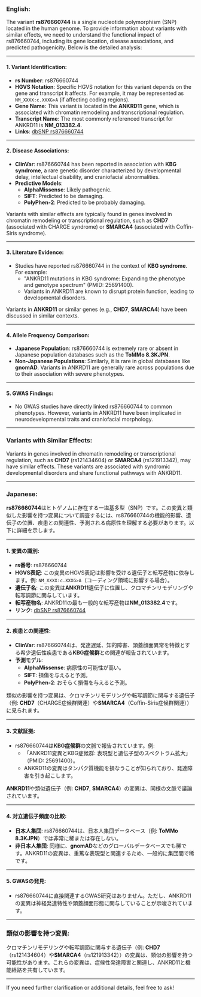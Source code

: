 ### English:
The variant **rs876660744** is a single nucleotide polymorphism (SNP) located in the human genome. To provide information about variants with similar effects, we need to understand the functional impact of rs876660744, including its gene location, disease associations, and predicted pathogenicity. Below is the detailed analysis:

---

#### 1. Variant Identification:
- **rs Number**: rs876660744
- **HGVS Notation**: Specific HGVS notation for this variant depends on the gene and transcript it affects. For example, it may be represented as `NM_XXXX:c.XXXG>A` (if affecting coding regions).
- **Gene Name**: This variant is located in the **ANKRD11** gene, which is associated with chromatin remodeling and transcriptional regulation.
- **Transcript Name**: The most commonly referenced transcript for ANKRD11 is **NM_013382.4**.
- **Links**: [dbSNP rs876660744](https://www.ncbi.nlm.nih.gov/snp/rs876660744)

---

#### 2. Disease Associations:
- **ClinVar**: rs876660744 has been reported in association with **KBG syndrome**, a rare genetic disorder characterized by developmental delay, intellectual disability, and craniofacial abnormalities.
- **Predictive Models**:
  - **AlphaMissense**: Likely pathogenic.
  - **SIFT**: Predicted to be damaging.
  - **PolyPhen-2**: Predicted to be probably damaging.

Variants with similar effects are typically found in genes involved in chromatin remodeling or transcriptional regulation, such as **CHD7** (associated with CHARGE syndrome) or **SMARCA4** (associated with Coffin-Siris syndrome).

---

#### 3. Literature Evidence:
- Studies have reported rs876660744 in the context of **KBG syndrome**. For example:
  - "ANKRD11 mutations in KBG syndrome: Expanding the phenotype and genotype spectrum" (PMID: 25691400).
  - Variants in ANKRD11 are known to disrupt protein function, leading to developmental disorders.

Variants in **ANKRD11** or similar genes (e.g., **CHD7**, **SMARCA4**) have been discussed in similar contexts.

---

#### 4. Allele Frequency Comparison:
- **Japanese Population**: rs876660744 is extremely rare or absent in Japanese population databases such as the **ToMMo 8.3KJPN**.
- **Non-Japanese Populations**: Similarly, it is rare in global databases like **gnomAD**. Variants in ANKRD11 are generally rare across populations due to their association with severe phenotypes.

---

#### 5. GWAS Findings:
- No GWAS studies have directly linked rs876660744 to common phenotypes. However, variants in ANKRD11 have been implicated in neurodevelopmental traits and craniofacial morphology.

---

### Variants with Similar Effects:
Variants in genes involved in chromatin remodeling or transcriptional regulation, such as **CHD7** (rs121434604) or **SMARCA4** (rs121913342), may have similar effects. These variants are associated with syndromic developmental disorders and share functional pathways with ANKRD11.

---

### Japanese:
**rs876660744**はヒトゲノムに存在する一塩基多型（SNP）です。この変異と類似した影響を持つ変異について調査するには、rs876660744の機能的影響、遺伝子の位置、疾患との関連性、予測される病原性を理解する必要があります。以下に詳細を示します。

---

#### 1. 変異の識別:
- **rs番号**: rs876660744
- **HGVS表記**: この変異のHGVS表記は影響を受ける遺伝子と転写産物に依存します。例: `NM_XXXX:c.XXXG>A`（コーディング領域に影響する場合）。
- **遺伝子名**: この変異は**ANKRD11**遺伝子に位置し、クロマチンリモデリングや転写調節に関与しています。
- **転写産物名**: ANKRD11の最も一般的な転写産物は**NM_013382.4**です。
- **リンク**: [dbSNP rs876660744](https://www.ncbi.nlm.nih.gov/snp/rs876660744)

---

#### 2. 疾患との関連性:
- **ClinVar**: rs876660744は、発達遅延、知的障害、頭蓋顔面異常を特徴とする希少遺伝性疾患である**KBG症候群**との関連が報告されています。
- **予測モデル**:
  - **AlphaMissense**: 病原性の可能性が高い。
  - **SIFT**: 損傷を与えると予測。
  - **PolyPhen-2**: おそらく損傷を与えると予測。

類似の影響を持つ変異は、クロマチンリモデリングや転写調節に関与する遺伝子（例: **CHD7**（CHARGE症候群関連）や**SMARCA4**（Coffin-Siris症候群関連））に見られます。

---

#### 3. 文献証拠:
- rs876660744は**KBG症候群**の文脈で報告されています。例:
  - 「ANKRD11変異とKBG症候群: 表現型と遺伝子型のスペクトラム拡大」（PMID: 25691400）。
  - ANKRD11の変異はタンパク質機能を損なうことが知られており、発達障害を引き起こします。

**ANKRD11**や類似遺伝子（例: **CHD7**, **SMARCA4**）の変異は、同様の文脈で議論されています。

---

#### 4. 対立遺伝子頻度の比較:
- **日本人集団**: rs876660744は、日本人集団データベース（例: **ToMMo 8.3KJPN**）では非常に稀または存在しない。
- **非日本人集団**: 同様に、**gnomAD**などのグローバルデータベースでも稀です。ANKRD11の変異は、重篤な表現型と関連するため、一般的に集団間で稀です。

---

#### 5. GWASの発見:
- rs876660744に直接関連するGWAS研究はありません。ただし、ANKRD11の変異は神経発達特性や頭蓋顔面形態に関与していることが示唆されています。

---

### 類似の影響を持つ変異:
クロマチンリモデリングや転写調節に関与する遺伝子（例: **CHD7**（rs121434604）や**SMARCA4**（rs121913342））の変異は、類似の影響を持つ可能性があります。これらの変異は、症候性発達障害と関連し、ANKRD11と機能経路を共有しています。

--- 
If you need further clarification or additional details, feel free to ask!